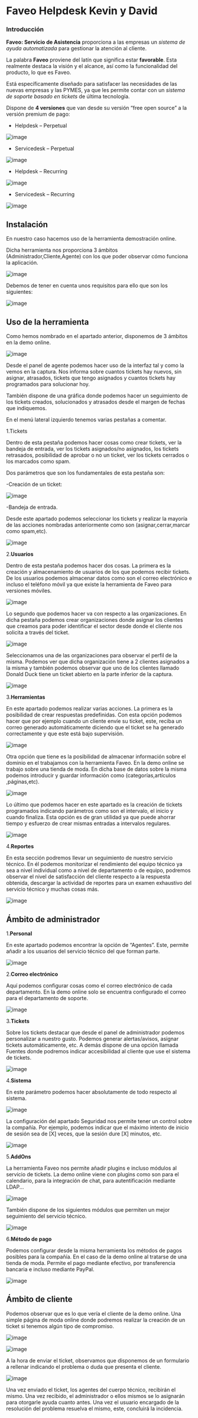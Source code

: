 Faveo Helpdesk Kevin y David
=============================

### Introducción 

**Faveo: Servicio de Asistencia** proporciona a las empresas un *sistema de ayuda
automatizada* para gestionar la atención al cliente.

La palabra **Faveo** proviene del latín que significa estar **favorable**. Esta
realmente destaca la visión y el alcance, así como la funcionalidad del
producto, lo que es Faveo.

Está específicamente diseñado para satisfacer las necesidades de las nuevas
empresas y las PYMES, ya que les permite contar con un *sistema de soporte basado
en tickets* de última tecnología.

Dispone de **4 versiones** que van desde su versión “free open source” a la versión
premium de pago:

-   Helpdesk – Perpetual

![image](https://user-images.githubusercontent.com/104897045/174348640-53044263-12ae-4eea-a9c9-9aafe7ef0d05.png)

-   Servicedesk – Perpetual

![image](https://user-images.githubusercontent.com/104897045/174349020-427f4c32-0cf6-4956-bb91-7ba707d57991.png)

-   Helpdesk – Recurring

![image](https://user-images.githubusercontent.com/104897045/174349127-c54cd597-2c20-4c5e-9528-4776c650e597.png)

-   Servicedesk – Recurring

![image](https://user-images.githubusercontent.com/104897045/174349405-f0cc35e4-fc33-4319-b3c5-11014a364624.png)

## Instalación

En nuestro caso hacemos uso de la herramienta demostración online.

Dicha herramienta nos proporciona 3 ámbitos (Administrador,Cliente,Agente) con los que poder observar cómo funciona la aplicación.

![image](https://user-images.githubusercontent.com/105352990/174350750-0f8dd085-2f41-4015-9454-ce9ebea6f87f.png)

Debemos de tener en cuenta unos requisitos para ello que son los siguientes:

![image](https://user-images.githubusercontent.com/105352990/174351221-05d99c11-6d99-4010-8402-2265199a88fa.png)

## Uso de la herramienta

Como hemos nombrado en el apartado anterior, disponemos de 3 ámbitos en la demo online.

![image](https://user-images.githubusercontent.com/104897045/174352672-d8748c3b-0853-4dbd-8554-5fd2eea3f7ba.png)

Desde el panel de agente podemos hacer uso de la interfaz tal y como la vemos en la captura. Nos informa sobre cuantos tickets hay nuevos, sin asignar, atrasados, tickets que tengo asignados y cuantos tickets hay programados para solucionar hoy.

También dispone de una gráfica donde podemos hacer un seguimiento de los tickets creados, solucionados y atrasados desde el margen de fechas que indiquemos.

En el menú lateral izquierdo tenemos varias pestañas a comentar.

1.Tickets

Dentro de esta pestaña podemos hacer cosas como crear tickets, ver la bandeja de entrada, ver los tickets asignados/no asignados, los tickets retrasados, posibilidad de aprobar o no un ticket, ver los tickets cerrados o los marcados como spam.

Dos parámetros que son los fundamentales de esta pestaña son:

-Creación de un ticket:

![image](https://user-images.githubusercontent.com/105352990/174369689-1e8de972-9bde-4a24-9f3c-87af264102fd.png)

-Bandeja de entrada.

Desde este apartado podemos seleccionar los tickets y realizar la mayoría de las acciones nombradas anteriormente como son (asignar,cerrar,marcar como spam,etc).

![image](https://user-images.githubusercontent.com/105352990/174386517-7953909c-d650-4be5-8b07-412d8e12e594.png)

2.**Usuarios**

Dentro de esta pestaña podemos hacer dos cosas. La primera es la creación y almacenamiento de usuarios de los que podemos recibir tickets. De los usuarios podemos almacenar datos como son el correo electrónico e incluso el teléfono móvil ya que existe la herramienta de Faveo para versiones móviles.

![image](https://user-images.githubusercontent.com/105352990/174387556-5950d6ab-bc5e-420e-9b32-254c3969c6f9.png)

Lo segundo que podemos hacer va con respecto a las organizaciones. En dicha pestaña podemos crear organizaciones donde asignar los clientes que creamos para poder identificar el sector desde donde el cliente nos solicita a través del ticket.

![image](https://user-images.githubusercontent.com/105352990/174387920-1669409f-1c78-4b23-aa88-fc9373e9a1af.png)

Seleccionamos una de las organizaciones para observar el perfil de la misma. Podemos ver que dicha organización tiene a 2 clientes asignados a la misma y también podemos observar que uno de los clientes llamado Donald Duck tiene un ticket abierto en la parte inferior de la captura.

![image](https://user-images.githubusercontent.com/104897045/174389456-673ade6c-6720-4bd7-9d57-c0f20a9f2048.png)

3.**Herramientas**

En este apartado podemos realizar varias acciones. La primera es la posibilidad de crear respuestas predefinidas. Con esta opción podemos hacer que por ejemplo cuando un cliente envíe su ticket, este, reciba un correo generado automáticamente diciendo que el ticket se ha generado correctamente y que este está bajo supervisión.

![image](https://user-images.githubusercontent.com/104897045/174390057-e3034afa-dbfc-4b21-af9b-8bf2bb0d6212.png)

Otra opción que tiene es la posibilidad de almacenar información sobre el dominio en el trabajamos con la herramienta Faveo. En la demo online se trabajo sobre una tienda de moda. En dicha base de datos sobre la misma podemos introducir y guardar información como (categorías,artículos ,páginas,etc).

![image](https://user-images.githubusercontent.com/104897045/174390520-655ca27c-06ee-40c3-b059-684010fd7a72.png)

Lo último que podemos hacer en este apartado es la creación de tickets programados indicando parámetros como son el intervalo, el inicio y cuando finaliza. Esta opción es de gran utilidad ya que puede ahorrar tiempo y esfuerzo de crear mismas entradas a intervalos regulares.

![image](https://user-images.githubusercontent.com/105352990/174391002-7fc4742a-c1a5-4f04-83de-7fc5d6398262.png)

4.**Reportes**

En esta sección podremos llevar un seguimiento de nuestro servicio técnico. En él podemos monitorizar el rendimiento del equipo técnico ya sea a nivel individual como a nivel de departamento o de equipo, podremos observar el nivel de satisfacción del cliente respecto a la respuesta obtenida, descargar la actividad de reportes para un examen exhaustivo del servicio técnico y muchas cosas más.

![image](https://user-images.githubusercontent.com/105352990/174391423-e9ce95f0-a015-4b0b-9591-e56c99d60428.png)

## Ámbito de administrador

1.**Personal**

En este apartado podemos encontrar la opción de “Agentes”. Este, permite añadir a los usuarios del servicio técnico del que forman parte. 

![image](https://user-images.githubusercontent.com/105352990/174393515-746708a4-35fe-4896-9d32-276457149905.png)

2.**Correo electrónico**

Aquí podemos configurar cosas como el correo electrónico de cada departamento. En la demo online solo se encuentra configurado el correo para el departamento de soporte.

![image](https://user-images.githubusercontent.com/104897045/174393278-acae9ef0-f872-40ab-a8e1-6b9d967ac4d3.png)

3.**Tickets**

Sobre los tickets destacar que desde el panel de administrador podemos personalizar a nuestro gusto. Podemos generar alertas/avisos, asignar tickets automáticamente, etc. A demás dispone de una opción llamada Fuentes donde podremos indicar accesibilidad al cliente que use el sistema de tickets.

![image](https://user-images.githubusercontent.com/105352990/174394092-c8fb2df7-6530-4158-ad3c-ca1b1dae2a3d.png)

4.**Sistema**

En este parámetro podemos hacer absolutamente de todo respecto al sistema.

![image](https://user-images.githubusercontent.com/104897045/174394246-c221b89d-b7dc-4de4-8b8e-cf31da6c2fcd.png)

La configuración del apartado Seguridad nos permite tener un control sobre la compañía. Por ejemplo, podemos indicar que el máximo intento de inicio de sesión sea de [X] veces, que la sesión dure [X] minutos, etc.

![image](https://user-images.githubusercontent.com/105352990/174394880-3af29651-09d7-4759-a9cc-cb4e6e10ce5c.png)

5.**AddOns**

La herramienta Faveo nos permite añadir plugins e incluso módulos al servicio de tickets. La demo online viene con plugins como son para el calendario, para la integración de chat, para autentificación mediante LDAP...

![image](https://user-images.githubusercontent.com/105352990/174395342-512b74fa-46b9-44f4-975f-c030b85e8184.png)

También dispone de los siguientes módulos que permiten un mejor seguimiento del servicio técnico.

![image](https://user-images.githubusercontent.com/105352990/174395824-c97bf184-4140-46f0-993c-af6be506511e.png)

6.**Método de pago**

Podemos configurar desde la misma herramienta los métodos de pagos posibles para la compañía. En el caso de la demo online al tratarse de una tienda de moda. Permite el pago mediante efectivo, por transferencia bancaria e incluso mediante PayPal.

![image](https://user-images.githubusercontent.com/105352990/174395897-9efa7e8f-af5f-4747-82a8-7ed45f924460.png)

## Ámbito de cliente

Podemos observar que es lo que vería el cliente de la demo online. Una simple página de moda online donde podremos realizar la creación de un ticket si tenemos algún tipo de compromiso.

![image](https://user-images.githubusercontent.com/104897045/174396250-4825569a-9ea4-46a7-8573-b972f59cd759.png)

![image](https://user-images.githubusercontent.com/104897045/174396299-3ad06c5a-9ae2-4d78-bf0e-4d1349e54f52.png)

A la hora de enviar el ticket, observamos que disponemos de un formulario a rellenar indicando el problema o duda que presenta el cliente.

![image](https://user-images.githubusercontent.com/104897045/174396592-55f4a32c-b1ba-4668-8682-940f155d7125.png)

Una vez enviado el ticket, los agentes del cuerpo técnico, recibirán el mismo. Una vez recibido, el administrador o ellos mismos se lo asignarán para otorgarle ayuda cuanto antes. Una vez el usuario encargado de la resolución del problema resuelva el mismo, este, concluirá la incidencia.
